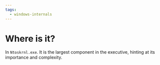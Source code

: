 ```yaml
---
tags:
  - windows-internals
---
```

# Where is it?
In `Ntoskrnl.exe`. It is the largest component in the executive, hinting at its importance and complexity.  